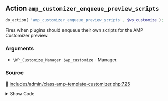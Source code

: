 ## Action `amp_customizer_enqueue_preview_scripts`

```php
do_action( 'amp_customizer_enqueue_preview_scripts', $wp_customize );
```

Fires when plugins should enqueue their own scripts for the AMP Customizer preview.

### Arguments

* `\WP_Customize_Manager $wp_customize` - Manager.

### Source

:link: [includes/admin/class-amp-template-customizer.php:725](/includes/admin/class-amp-template-customizer.php#L725)

<details>
<summary>Show Code</summary>

```php
do_action( 'amp_customizer_enqueue_preview_scripts', $this->wp_customize );
```

</details>
